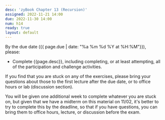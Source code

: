 ```yaml
---
desc: 'zyBook Chapter 13 (Recursion)'
assigned: 2022-11-21 14:00
due: 2022-11-30 14:00
num: h14
ready: true
layout: default
---
```


By the due date ({{ page.due | date: "%a %m %d %Y at %H:%M"}}), please:
* Complete {{page.desc}}, including completing, or at least attempting, all of the participation and challenge activities.

If you find that you are stuck on any of the exercises, please bring your questions about those to the first lecture after the due date, or to office hours or lab (discussion section).

You will be given one additional week to complete whatever you are stuck on, but given that we have a midterm on this material on 11/02, it's better to try to complete this by the deadline,
so that if you have questions, you can bring them to office hours, lecture, or discussion before the exam.
